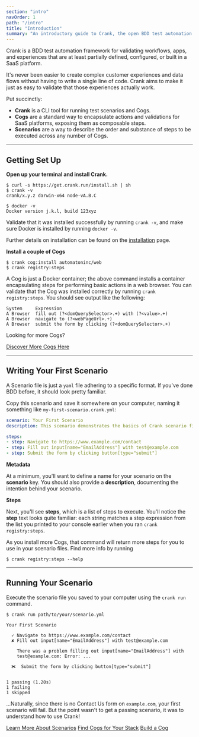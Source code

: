 ```yaml
---
section: "intro"
navOrder: 1
path: "/intro"
title: "Introduction"
summary: "An introductory guide to Crank, the open BDD test automation framework for business technology."
---
```


Crank is a BDD test automation framework for validating workflows, apps, and
experiences that are at least partially defined, configured, or built in a SaaS
platform.

It's never been easier to create complex customer experiences and data flows
without having to write a single line of code. Crank aims to make it just as
easy to validate that those experiences actually work.

Put succinctly:

- **Crank** is a CLI tool for running test scenarios and Cogs.
- **Cogs** are a standard way to encapsulate actions and validations for SaaS
  platforms, exposing them as composable steps.
- **Scenarios** are a way to describe the order and substance of steps to be
  executed across any number of Cogs.

---

## Getting Set Up

**Open up your terminal and install Crank.**

```shell-session
$ curl -s https://get.crank.run/install.sh | sh
$ crank -v
crank/x.y.z darwin-x64 node-vA.B.C

$ docker -v
Docker version j.k.l, build 123xyz
```

Validate that it was installed successfully by running `crank -v`, and make
sure Docker is installed by running `docker -v`.

Further details on installation can be found on the [installation][install]
page.

**Install a couple of Cogs**

```shell-session
$ crank cog:install automatoninc/web
$ crank registry:steps
```

A Cog is just a Docker container; the above command installs a container
encapsulating steps for performing basic actions in a web browser. You can
validate that the Cog was installed correctly by running `crank registry:steps`.
You should see output like the following:

```shell-session
System     Expression                                               
A Browser  fill out (?<domQuerySelector>.+) with (?<value>.+)       
A Browser  navigate to (?<webPageUrl>.+)                            
A Browser  submit the form by clicking (?<domQuerySelector>.+)  
```

Looking for more Cogs?

<a class="btn btn-secondary" role="button" href="/discover-cogs">Discover More Cogs Here</a>

---

## Writing Your First Scenario

A Scenario file is just a `yaml` file adhering to a specific format. If you've
done BDD before, it should look pretty familiar.

Copy this scenario and save it somewhere on your computer, naming it something
like `my-first-scenario.crank.yml`:

```yml
scenario: Your First Scenario
description: This scenario demonstrates the basics of Crank scenario files.

steps:
- step: Navigate to https://www.example.com/contact
- step: Fill out input[name="EmailAddress"] with test@example.com
- step: Submit the form by clicking button[type="submit"]
```
**Metadata**

At a minimum, you'll want to define a name for your scenario on the
**scenario** key. You should also provide a **description**, documenting the
intention behind your scenario.

**Steps**

Next, you'll see **steps**, which is a list of steps to execute. You'll notice
the **step** text looks quite familiar: each string matches a step expression
from the list you printed to your console earlier when you ran
`crank registry:steps`.

As you install more Cogs, that command will return more steps for you to use in
your scenario files. Find more info by running

```shell-session
$ crank registry:steps --help
```

---

## Running Your Scenario

Execute the scenario file you saved to your computer using the `crank run`
command.

```shell-session
$ crank run path/to/your/scenario.yml

Your First Scenario

  ✓ Navigate to https://www.example.com/contact
  ✘ Fill out input[name="EmailAddress"] with test@example.com

    There was a problem filling out input[name="EmailAddress"] with
    test@example.com: Error: ...

  ✀  Submit the form by clicking button[type="submit"]


1 passing (1.20s)
1 failing
1 skipped
```

...Naturally, since there is no Contact Us form on `example.com`, your first
scenario will fail. But the point wasn't to get a passing scenario, it was to
understand how to use Crank!

<a class="btn btn-secondary mb-2" role="button" href="/intro/scenarios">Learn More About Scenarios</a>
<a class="btn btn-outline-secondary mb-2" role="button" href="/discover-cogs">Find Cogs for Your Stack</a>
<a class="btn btn-outline-secondary mb-2" role="button" href="https://crank.automatoninc.com">Build a Cog</a>

[install]: /intro/install
[scenarios-in-detail]: /intro/scenarios
[discover-more-cogs]: /discover-cogs
[build-a-cog]: https://crank.automatoninc.com
